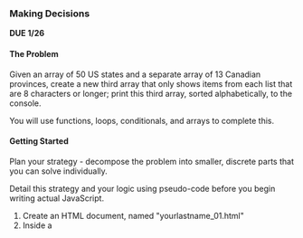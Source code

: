 ### Making Decisions
**DUE 1/26**

#### The Problem

Given an array of 50 US states and a separate array of 13 Canadian provinces, create a new third array that only shows items from each list that are 8 characters or longer; print this third array, sorted alphabetically, to the console.

You will use functions, loops, conditionals, and arrays to complete this.

#### Getting Started
Plan your strategy - decompose the problem into smaller, discrete parts that you can solve individually.

Detail this strategy and your logic using pseudo-code before you begin writing actual JavaScript.

1. Create an HTML document, named "yourlastname_01.html"
2. Inside a <script> tag, create a JavaScript program that:
   - Contains the two arrays below - one for the states, one for the provinces
   - Loops through each array
   - Calls a function for each item. The function should accept two arguments:
      - The name of a third array, where matches are stored
      - The length of the string needed for a match (in this case, the number 8)
    - If the string is **greater or equal to** eight characters, add the item to a new array
    - If the string is **less than** 8 characters, print "The string XXX is less than 8 characters" to the console
    - When finished with the loop, print out the list of matches, sorted alphabetically.

  You must submit your HTML file by uploading it to D2L by 5pm on the due date

#### Submitting Your Work
You must submit a single HTML document containing your JavaScript code and a document (preferably PDF) with your process - how you started to think of the problem, what steps you needed to take, what was important to focus on, etc..

#### The Arrays:

```
const provinces = ["Alberta", "British Columbia", "Manitoba", "New Brunswick", "Newfoundland and Labrador", 
  "Northwest Territories", "Nova Scotia", "Nunavut", "Ontario", "Prince Edward Island", "Quebec", "Saskatchewan", "Yukon"]
```
  ```
  const states = ["Alabama", "Alaska", "Arizona", "Arkansas", "California", "Colorado", "Connecticut", "Delaware", 
  "Florida", "Georgia", "Hawaii", "Idaho", "Illinois", "Indiana", "Iowa", "Kansas", "Kentucky", "Louisiana", "Maine", 
  "Maryland", "Massachusetts", "Michigan", "Minnesota", "Mississippi", "Missouri", "Montana", "Nebraska", "Nevada", "New Hampshire", 
  "New Jersey", "New Mexico", "New York", "North Carolina", "North Dakota", "Ohio", "Oklahoma", "Oregon", "Pennsylvania", 
  "Rhode Island", "South Carolina", "South Dakota", "Tennessee", "Texas", "Utah", "Vermont", "Virginia", "Washington", 
  "West Virginia", "Wisconsin", "Wyoming"];
  ```
